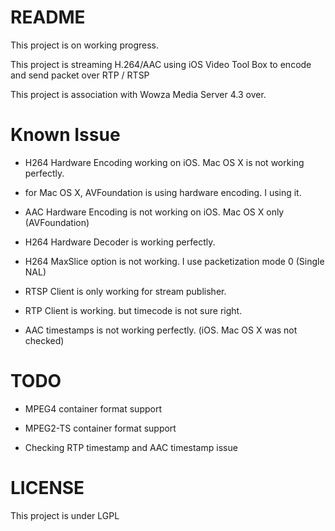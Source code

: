 # README #

This project is on working progress.

This project is streaming H.264/AAC using iOS Video Tool Box to encode and send packet over RTP / RTSP

This project is association with Wowza Media Server 4.3 over.


# Known Issue #

- H264 Hardware Encoding working on iOS. Mac OS X is not working perfectly.

- for Mac OS X, AVFoundation is using hardware encoding. I using it.

- AAC Hardware Encoding is not working on iOS. Mac OS X only (AVFoundation)

- H264 Hardware Decoder is working perfectly.

- H264 MaxSlice option is not working. I use packetization mode 0 (Single NAL)

- RTSP Client is only working for stream publisher.

- RTP Client is working. but timecode is not sure right.

- AAC timestamps is not working perfectly. (iOS. Mac OS X was not checked)


# TODO #

- MPEG4 container format support

- MPEG2-TS container format support

- Checking RTP timestamp and AAC timestamp issue


# LICENSE #

This project is under LGPL